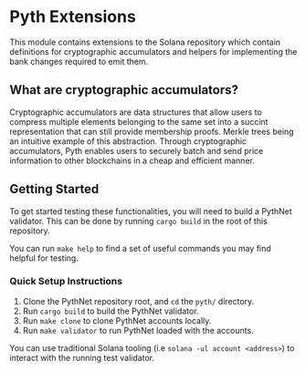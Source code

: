 # Pyth Extensions

This module contains extensions to the Solana repository which contain
definitions for cryptographic accumulators and helpers for implementing
the bank changes required to emit them.

## What are cryptographic accumulators?

Cryptographic accumulators are data structures that allow users to compress
multiple elements belonging to the same set into a succint representation that
can still provide membership proofs. Merkle trees being an intuitive example of
this abstraction. Through cryptographic accumulators, Pyth enables users to
securely batch and send price information to other blockchains in a cheap and
efficient manner.

## Getting Started

To get started testing these functionalities, you will need to build a PythNet
validator. This can be done by running `cargo build` in the root of this
repository. 

You can run `make help` to find a set of useful commands you may find helpful
for testing.

### Quick Setup Instructions

1. Clone the PythNet repository root, and `cd` the `pyth/` directory.
2. Run `cargo build` to build the PythNet validator.
3. Run `make clone` to clone PythNet accounts locally.
4. Run `make validator` to run PythNet loaded with the accounts.

You can use traditional Solana tooling (i.e `solana -ul account <address>`) to
interact with the running test validator.
